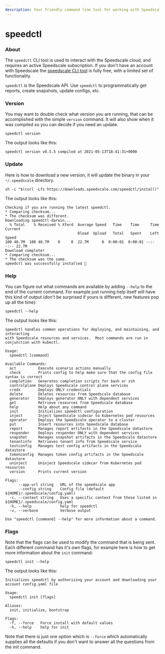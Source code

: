 ```yaml
---
description: Your friendly command line tool for working with Speedscale cloud.
---
```


# speedctl

### About

The `speedctl` CLI tool is used to interact with the Speedscale cloud, and requires an active Speedscale subscription. If you don't have an account with Speedscale the [speedscale CLI tool](speedscale/) is fully free, with a limited set of functionality.

`speedctl` is the Speedscale API. Use `speedctl` to programmatically get reports, create snapshots, update configs, etc.

### Version

You may want to double check what version you are running, that can be accomplished with the simple `version` command. It will also show when it was compiled so you can decide if you need an update.

```
speedctl version
```

The output looks like this:

```
speedctl version v0.5.5 compiled at 2021-05-13T18:41:31+0000
```

### Update

Here is how to download a new version, it will update the binary in your `~/.speedscale` directory.

```
sh -c "$(curl -Lfs https://downloads.speedscale.com/speedctl/install)"
```

The output looks like this:

```
Checking if you are running the latest speedctl.
* Comparing checksum...
* The checksum was different.
Downloading speedctl-darwin...
  % Total    % Received % Xferd  Average Speed   Time    Time     Time  Current
                                 Dload  Upload   Total   Spent    Left  Speed
100 40.7M  100 40.7M    0     0  22.7M      0  0:00:01  0:00:01 --:--:-- 22.7M
Download complete!
* Comparing checksum...
* The checksum was the same.
speedctl was successfully installed 🎉
```

### Help

You can figure out what commands are available by adding `--help` to the end of the current command. For example just running help itself will have this kind of output (don't be surprised if yours is different, new features pop up all the time):

```
speedctl --help
```

The output looks like this:

```
speedctl handles common operations for deploying, and maintaining, and interacting
with Speedscale resources and services.  Most commands are run in conjunction with kubectl.

Usage:
  speedctl [command]

Available Commands:
  act          Execute scenario actions manually
  check        Prints config to help make sure that the config file syntax is correct
  completion   Generates completion scripts for bash or zsh
  controlplane Deploys Speedscale control plane services
  creds        Deploys ONLY credentials
  delete       Deletes resources from Speedscale database
  generator    Deploys generator ONLY with dependent services
  get          Retrieve resources from Speedscale database
  help         Help about any command
  init         Initializes speedctl configuration
  inject       Inject Speedscale sidecar to Kubernetes pod resources
  operator     Deploys the Speedscale operator to a cluster
  put          Insert resources into Speedscale database
  report       Manages report artifacts in the Speedscale datastore
  responder    Deploys responder ONLY with dependent services
  snapshot     Manages snapshot artifacts in the Speedscale datastore
  tenantinfo   Retrieves tenant info from Speedscale service
  testconfig   Manages test config artifacts in the Speedscale datastore
  tokenconfig  Manages token config artifacts in the Speedscale datastore
  uninject     Uninject Speedscale sidecar from Kubernetes pod resources
  version      Prints current version

Flags:
      --app-url string   URL of the speedscale app
      --config string    Config file (default ${HOME}/.speedscale/config.yaml)
  -c, --context string   Uses a specific context from those listed in ${HOME}/.speedscale/config.yaml
  -h, --help             help for speedctl
  -v, --verbose          Verbose output

Use "speedctl [command] --help" for more information about a command.
```

### Flags

Note that the flags can be used to modify the command that is being sent. Each different command has it's own flags, for example here is how to get more information about the `init` command:

```
speedctl init --help
```

The output looks like this:

```
Initializes speedctl by authorizing your account and downloading your account config.yaml file

Usage:
  speedctl init [flags]

Aliases:
  init, initialize, bootstrap

Flags:
  -f, --force   Force install with default values
  -h, --help    help for init
```

Note that there is just one option which is `--force` which automatically supplies all the defaults if you don't want to answer all the questions from the init command.
